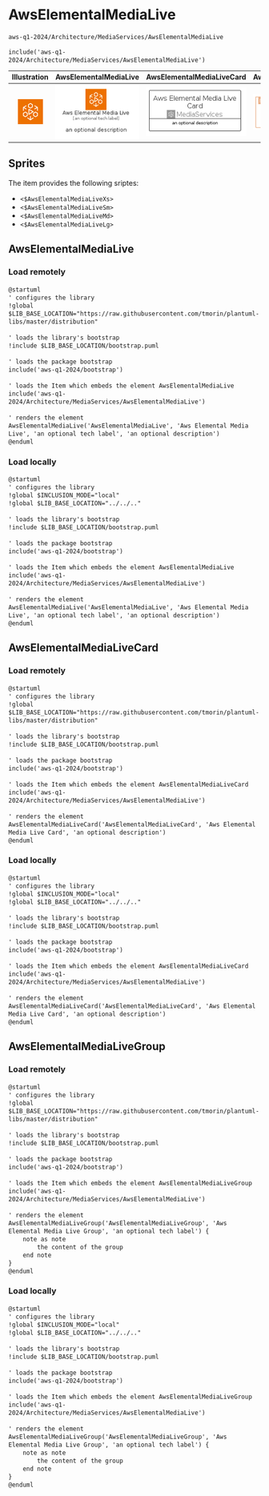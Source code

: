 # AwsElementalMediaLive


```text
aws-q1-2024/Architecture/MediaServices/AwsElementalMediaLive
```

```text
include('aws-q1-2024/Architecture/MediaServices/AwsElementalMediaLive')
```



| Illustration | AwsElementalMediaLive | AwsElementalMediaLiveCard | AwsElementalMediaLiveGroup |
| :---: | :---: | :---: | :---: |
| ![illustration for Illustration](../../../aws-q1-2024/Architecture/MediaServices/AwsElementalMediaLive.png) | ![illustration for AwsElementalMediaLive](../../../aws-q1-2024/Architecture/MediaServices/AwsElementalMediaLive.Local.png) | ![illustration for AwsElementalMediaLiveCard](../../../aws-q1-2024/Architecture/MediaServices/AwsElementalMediaLiveCard.Local.png) | ![illustration for AwsElementalMediaLiveGroup](../../../aws-q1-2024/Architecture/MediaServices/AwsElementalMediaLiveGroup.Local.png) |



## Sprites
The item provides the following sriptes:

- `<$AwsElementalMediaLiveXs>`
- `<$AwsElementalMediaLiveSm>`
- `<$AwsElementalMediaLiveMd>`
- `<$AwsElementalMediaLiveLg>`





## AwsElementalMediaLive

### Load remotely
```plantuml
@startuml
' configures the library
!global $LIB_BASE_LOCATION="https://raw.githubusercontent.com/tmorin/plantuml-libs/master/distribution"

' loads the library's bootstrap
!include $LIB_BASE_LOCATION/bootstrap.puml

' loads the package bootstrap
include('aws-q1-2024/bootstrap')

' loads the Item which embeds the element AwsElementalMediaLive
include('aws-q1-2024/Architecture/MediaServices/AwsElementalMediaLive')

' renders the element
AwsElementalMediaLive('AwsElementalMediaLive', 'Aws Elemental Media Live', 'an optional tech label', 'an optional description')
@enduml
```

### Load locally
```plantuml
@startuml
' configures the library
!global $INCLUSION_MODE="local"
!global $LIB_BASE_LOCATION="../../.."

' loads the library's bootstrap
!include $LIB_BASE_LOCATION/bootstrap.puml

' loads the package bootstrap
include('aws-q1-2024/bootstrap')

' loads the Item which embeds the element AwsElementalMediaLive
include('aws-q1-2024/Architecture/MediaServices/AwsElementalMediaLive')

' renders the element
AwsElementalMediaLive('AwsElementalMediaLive', 'Aws Elemental Media Live', 'an optional tech label', 'an optional description')
@enduml
```

## AwsElementalMediaLiveCard

### Load remotely
```plantuml
@startuml
' configures the library
!global $LIB_BASE_LOCATION="https://raw.githubusercontent.com/tmorin/plantuml-libs/master/distribution"

' loads the library's bootstrap
!include $LIB_BASE_LOCATION/bootstrap.puml

' loads the package bootstrap
include('aws-q1-2024/bootstrap')

' loads the Item which embeds the element AwsElementalMediaLiveCard
include('aws-q1-2024/Architecture/MediaServices/AwsElementalMediaLive')

' renders the element
AwsElementalMediaLiveCard('AwsElementalMediaLiveCard', 'Aws Elemental Media Live Card', 'an optional description')
@enduml
```

### Load locally
```plantuml
@startuml
' configures the library
!global $INCLUSION_MODE="local"
!global $LIB_BASE_LOCATION="../../.."

' loads the library's bootstrap
!include $LIB_BASE_LOCATION/bootstrap.puml

' loads the package bootstrap
include('aws-q1-2024/bootstrap')

' loads the Item which embeds the element AwsElementalMediaLiveCard
include('aws-q1-2024/Architecture/MediaServices/AwsElementalMediaLive')

' renders the element
AwsElementalMediaLiveCard('AwsElementalMediaLiveCard', 'Aws Elemental Media Live Card', 'an optional description')
@enduml
```

## AwsElementalMediaLiveGroup

### Load remotely
```plantuml
@startuml
' configures the library
!global $LIB_BASE_LOCATION="https://raw.githubusercontent.com/tmorin/plantuml-libs/master/distribution"

' loads the library's bootstrap
!include $LIB_BASE_LOCATION/bootstrap.puml

' loads the package bootstrap
include('aws-q1-2024/bootstrap')

' loads the Item which embeds the element AwsElementalMediaLiveGroup
include('aws-q1-2024/Architecture/MediaServices/AwsElementalMediaLive')

' renders the element
AwsElementalMediaLiveGroup('AwsElementalMediaLiveGroup', 'Aws Elemental Media Live Group', 'an optional tech label') {
    note as note
        the content of the group
    end note
}
@enduml
```

### Load locally
```plantuml
@startuml
' configures the library
!global $INCLUSION_MODE="local"
!global $LIB_BASE_LOCATION="../../.."

' loads the library's bootstrap
!include $LIB_BASE_LOCATION/bootstrap.puml

' loads the package bootstrap
include('aws-q1-2024/bootstrap')

' loads the Item which embeds the element AwsElementalMediaLiveGroup
include('aws-q1-2024/Architecture/MediaServices/AwsElementalMediaLive')

' renders the element
AwsElementalMediaLiveGroup('AwsElementalMediaLiveGroup', 'Aws Elemental Media Live Group', 'an optional tech label') {
    note as note
        the content of the group
    end note
}
@enduml
```

